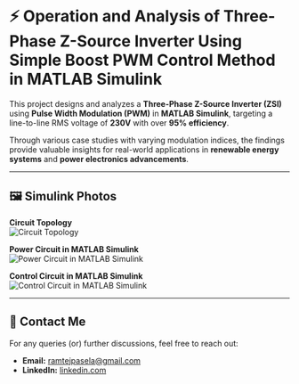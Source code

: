 # ⚡ Operation and Analysis of Three-Phase Z-Source Inverter Using Simple Boost PWM Control Method in MATLAB Simulink  

This project designs and analyzes a **Three-Phase Z-Source Inverter (ZSI)** using **Pulse Width Modulation (PWM)** in **MATLAB Simulink**, targeting a line-to-line RMS voltage of **230V** with over **95% efficiency**.  

Through various case studies with varying modulation indices, the findings provide valuable insights for real-world applications in **renewable energy systems** and **power electronics advancements**.  

---

## 🖼️ **Simulink Photos**  

**Circuit Topology**  
![Circuit Topology](https://github.com/user-attachments/assets/269810e7-b1ae-4333-95c7-367031e08e7c)  

**Power Circuit in MATLAB Simulink**  
![Power Circuit in MATLAB Simulink](https://github.com/user-attachments/assets/bb710003-6a12-432d-b632-b9201a2b321b)  

**Control Circuit in MATLAB Simulink**  
![Control Circuit in MATLAB Simulink](https://github.com/user-attachments/assets/2592eef8-cc3f-4ff8-bfaf-fe37303d75b1)  

---

## 📧 **Contact Me**  

For any queries (or) further discussions, feel free to reach out:

- **Email:** [ramtejpasela@gmail.com](mailto:ramtejpasela@gmail.com)  
- **LinkedIn:** [linkedin.com](https://www.linkedin.com/in/paselaramtej)  
